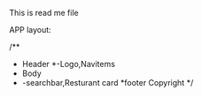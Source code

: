 This is read me file

APP layout:

/** 
 * Header
 *-Logo,Navitems
 * Body
 * -searchbar,Resturant card
 *footer
 Copyright
 */